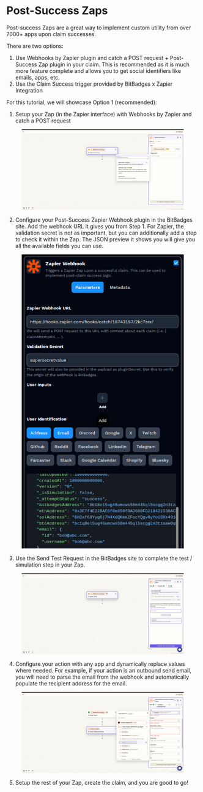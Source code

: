 # Post-Success Zaps

Post-success Zaps are a great way to implement custom utility from over 7000+ apps upon claim successes.

There are two options:

1. Use Webhooks by Zapier plugin and catch a POST request + Post-Success Zap plugin in your claim. This is recommended as it is much more feature complete and allows you to get social identifiers like emails, apps, etc.
2. Use the Claim Success trigger provided by BitBadges x Zapier Integration



For this tutorial, we will showcase Option 1 (recommended):

1. Setup your Zap (in the Zapier interface) with Webhooks by Zapier and catch a POST request

<figure><img src="../../../.gitbook/assets/image (204).png" alt=""><figcaption></figcaption></figure>

2. Configure your Post-Success Zapier Webhook plugin in the BitBadges site. Add the webhook URL it gives you from Step 1. For Zapier, the validation secret is not as important, but you can additionally add a step to check it within the Zap. The JSON preview it shows you will give you all the available fields you can use.

<figure><img src="../../../.gitbook/assets/image (207).png" alt=""><figcaption></figcaption></figure>

3. Use the Send Test Request in the BitBadges site to complete the test / simulation step in your Zap.

<figure><img src="../../../.gitbook/assets/image (205).png" alt=""><figcaption></figcaption></figure>

4. Configure your action with any app and dynamically replace values where needed. For example, if your action is an outbound send email, you will need to parse the email from the webhook and automatically populate the recipient address for the email.

<figure><img src="../../../.gitbook/assets/image (206).png" alt=""><figcaption></figcaption></figure>

5. Setup the rest of your Zap, create the claim, and you are good to go!
